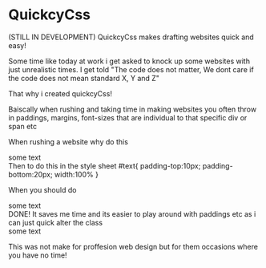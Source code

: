 QuickcyCss
==========
(STILL IN DEVELOPMENT)
QuickcyCss makes drafting websites quick and easy! 

Some time like today at work i get asked to knock up some websites with just unrealistic times. I get told "The code does not matter, We dont care if the code does not mean standard X, Y and Z"

That why i created quickcyCss!

Baiscally when rushing and taking time in making websites you often throw in paddings, margins, font-sizes that are individual to that specific div or span etc

When rushing a website why do this 
<div id="text">some text</div>
Then to do this in the style sheet
#text{
	padding-top:10px;
	padding-bottom:20px;
	width:100%
}

When you should do
<div class="padding-bottom-20 padding-top-10 width-per-100">some text</div>
DONE! It saves me time and its easier to play around with paddings etc as i can just quick alter the class
<div class="padding-bottom-24 padding-top-12 width-per-50">some text</div>


This was not make for proffesion web design but for them occasions where you have no time!

